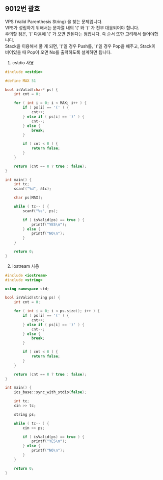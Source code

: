9012번 괄호
---------

VPS (Valid Parenthesis String) 을 찾는 문제입니다.  
VPS가 성립하기 위해서는 문자열 내의 '(' 와 ')' 가 전부 대응되어야 합니다.  
주의할 점은, ')' 다음에 '(' 가 오면 안된다는 점입니다. 즉 순서 또한 고려해서 풀어야합니다.  
Stack을 이용해서 풀 게 되면, '('일 경우 Push를, ')'일 경우 Pop을 해주고, Stack이 비어있을 때 Pop이 오면 No를 출력하도록 설계하면 됩니다.  

1. cstdio 사용

~~~ cpp
#include <cstdio>

#define MAX 51

bool isValid(char* ps) {
    int cnt = 0;

    for ( int i = 0; i < MAX; i++ ) {
        if ( ps[i] == '(' ) {
            cnt++;
        } else if ( ps[i] == ')' ) {
            cnt--;
        } else {
            break;
        }

        if ( cnt < 0 ) {
            return false;
        }
    }

    return (cnt == 0 ? true : false);
}

int main() {
    int tc;
    scanf("%d", &tc);

    char ps[MAX];

    while ( tc-- ) {
        scanf("%s", ps);

        if ( isValid(ps) == true ) {
            printf("YES\n");
        } else {
            printf("NO\n");
        }
    }

    return 0;
}
~~~

2. iostream 사용

~~~ cpp
#include <iostream>
#include <string>

using namespace std;

bool isValid(string ps) {
    int cnt = 0;

    for ( int i = 0; i < ps.size(); i++ ) {
        if ( ps[i] == '(' ) {
            cnt++;
        } else if ( ps[i] == ')' ) {
            cnt--;
        } else {
            break;
        }

        if ( cnt < 0 ) {
            return false;
        }
    }

    return (cnt == 0 ? true : false);
}

int main() {
    ios_base::sync_with_stdio(false);

    int tc;
    cin >> tc;

    string ps;

    while ( tc-- ) {
        cin >> ps;

        if ( isValid(ps) == true ) {
            printf("YES\n");
        } else {
            printf("NO\n");
        }
    }

    return 0;
}
~~~